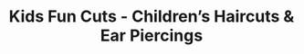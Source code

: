 ---
title: "Kids Fun Cuts - Children’s Haircuts & Ear Piercings"
url: /rancho-cucamonga/kids-fun-cuts-childrens-haircuts-and-ear-piercings/
shop: hairdresser
---
